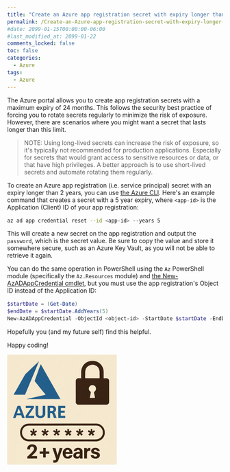 ```yaml
---
title: "Create an Azure app registration secret with expiry longer than 24 months"
permalink: /Create-an-Azure-app-registration-secret-with-expiry-longer-than-24-months/
#date: 2099-01-15T00:00:00-06:00
#last_modified_at: 2099-01-22
comments_locked: false
toc: false
categories:
  - Azure
tags:
  - Azure
---
```


The Azure portal allows you to create app registration secrets with a maximum expiry of 24 months.
This follows the security best practice of forcing you to rotate secrets regularly to minimize the risk of exposure.
However, there are scenarios where you might want a secret that lasts longer than this limit.

> NOTE: Using long-lived secrets can increase the risk of exposure, so it's typically not recommended for production applications.
> Especially for secrets that would grant access to sensitive resources or data, or that have high privileges.
> A better approach is to use short-lived secrets and automate rotating them regularly.

To create an Azure app registration (i.e. service principal) secret with an expiry longer than 2 years, you can use [the Azure CLI](https://learn.microsoft.com/en-us/cli/azure/?view=azure-cli-latest).
Here's an example command that creates a secret with a 5 year expiry, where `<app-id>` is the Application (Client) ID of your app registration:

```bash
az ad app credential reset --id <app-id> --years 5
```

This will create a new secret on the app registration and output the `password`, which is the secret value.
Be sure to copy the value and store it somewhere secure, such as an Azure Key Vault, as you will not be able to retrieve it again.

You can do the same operation in PowerShell using the `Az` PowerShell module (specifically the `Az.Resources` module) and [the New-AzADAppCredential cmdlet](https://learn.microsoft.com/en-us/powershell/module/az.resources/new-azadappcredential), but you must use the app registration's Object ID instead of the Application ID:

```powershell
$startDate = (Get-Date)
$endDate = $startDate.AddYears(5)
New-AzADAppCredential -ObjectId <object-id> -StartDate $startDate -EndDate $endDate -DisplayName 'User friendly description'
```

Hopefully you (and my future self) find this helpful.

Happy coding!

![Azure secrets 2+ years](/assets/Posts/2025-08-01-Create-an-Azure-app-registration-secret-with-expiry-longer-than-24-months/azure-secret-2+-years.png)
